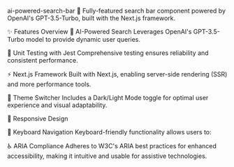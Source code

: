 ai-powered-search-bar 🚀
Fully-featured search bar component powered by OpenAI's GPT-3.5-Turbo, built with the Next.js framework.

✨ Features Overview
🔮 AI-Powered Search
Leverages OpenAI's GPT-3.5-Turbo model to provide dynamic user queries.

🧪 Unit Testing with Jest
Comprehensive testing ensures reliability and consistent performance.

⚡ Next.js Framework
Built with Next.js, enabling server-side rendering (SSR) and more performance tools.

🎨 Theme Switcher
Includes a Dark/Light Mode toggle for optimal user experience and visual adaptability.

📱 Responsive Design

🎹 Keyboard Navigation
Keyboard-friendly functionality allows users to:

♿ ARIA Compliance
Adheres to W3C's ARIA best practices for enhanced accessibility, making it intuitive and usable for assistive technologies.
